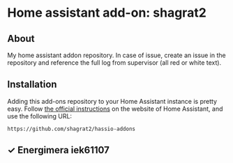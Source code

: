 # Home assistant add-on: shagrat2
## About

My home assistant addon repository.
In case of issue, create an issue in the repository and reference the full log from supervisor (all red or white text).

## Installation

Adding this add-ons repository to your Home Assistant instance is
pretty easy. Follow [the official instructions](https://home-assistant.io/hassio/installing_third_party_addons) on the
website of Home Assistant, and use the following URL:

```
https://github.com/shagrat2/hassio-addons
```

[//]: # "ADDONLIST_START"

## &#10003; Energimera iek61107

